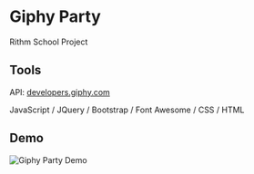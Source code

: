 # Giphy Party
Rithm School Project

## Tools
API: [developers.giphy.com](https://developers.giphy.com/docs/api)

JavaScript / JQuery / Bootstrap / Font Awesome / CSS / HTML

## Demo
![Giphy Party Demo](https://github.com/juliahowes124/GiphyParty/blob/main/GiphyParty.gif)
